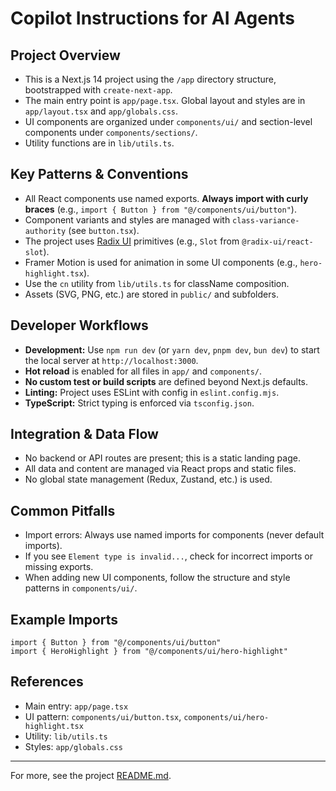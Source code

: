 # Copilot Instructions for AI Agents

## Project Overview
- This is a Next.js 14 project using the `/app` directory structure, bootstrapped with `create-next-app`.
- The main entry point is `app/page.tsx`. Global layout and styles are in `app/layout.tsx` and `app/globals.css`.
- UI components are organized under `components/ui/` and section-level components under `components/sections/`.
- Utility functions are in `lib/utils.ts`.

## Key Patterns & Conventions
- All React components use named exports. **Always import with curly braces** (e.g., `import { Button } from "@/components/ui/button"`).
- Component variants and styles are managed with `class-variance-authority` (see `button.tsx`).
- The project uses [Radix UI](https://www.radix-ui.com/) primitives (e.g., `Slot` from `@radix-ui/react-slot`).
- Framer Motion is used for animation in some UI components (e.g., `hero-highlight.tsx`).
- Use the `cn` utility from `lib/utils.ts` for className composition.
- Assets (SVG, PNG, etc.) are stored in `public/` and subfolders.

## Developer Workflows
- **Development:** Use `npm run dev` (or `yarn dev`, `pnpm dev`, `bun dev`) to start the local server at `http://localhost:3000`.
- **Hot reload** is enabled for all files in `app/` and `components/`.
- **No custom test or build scripts** are defined beyond Next.js defaults.
- **Linting:** Project uses ESLint with config in `eslint.config.mjs`.
- **TypeScript:** Strict typing is enforced via `tsconfig.json`.

## Integration & Data Flow
- No backend or API routes are present; this is a static landing page.
- All data and content are managed via React props and static files.
- No global state management (Redux, Zustand, etc.) is used.

## Common Pitfalls
- Import errors: Always use named imports for components (never default imports).
- If you see `Element type is invalid...`, check for incorrect imports or missing exports.
- When adding new UI components, follow the structure and style patterns in `components/ui/`.

## Example Imports
```tsx
import { Button } from "@/components/ui/button"
import { HeroHighlight } from "@/components/ui/hero-highlight"
```

## References
- Main entry: `app/page.tsx`
- UI pattern: `components/ui/button.tsx`, `components/ui/hero-highlight.tsx`
- Utility: `lib/utils.ts`
- Styles: `app/globals.css`

---
For more, see the project [README.md](../README.md).
